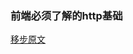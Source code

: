 ### 前端必须了解的http基础

[移步原文](https://mp.weixin.qq.com/s?__biz=MzAxODE2MjM1MA==&mid=2651575799&idx=2&sn=7f0558d84d97d5ced1905cbd8e7b1853&chksm=80250236b7528b2045da42866cc967568d154dd2a9b12dc7994be6bda4821963d773f26a3bf3&scene=27#wechat_redirect)